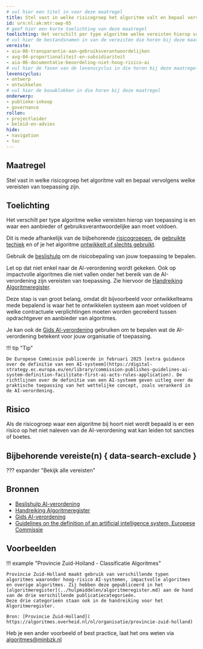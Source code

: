 ```yaml
---
# vul hier een titel in voor deze maatregel
title: Stel vast in welke risicogroep het algoritme valt en bepaal vervolgens welke vereisten van toepassing zijn.
id: urn:nl:ak:mtr:owp-05
# geef hier een korte toelichting van deze maatregel
toelichting: Het verschilt per type algoritme welke vereisten hierop van toepassing zijn en waar een aanbieder of gebruiksverantwoordelijke aan moet voldoen. Dit is mede afhankelijk van de bijbehorende risicoclassificatie.  
# vul hier de bestandsnamen in van de vereisten die horen bij deze maatregel
vereiste: 
- aia-08-transparantie-aan-gebruiksverantwoordelijken
- avg-04-proportionaliteit-en-subsidiariteit
- aia-06-documentatie-beoordeling-niet-hoog-risico-ai
# vul hier de fasen van de levenscyclus in die horen bij deze maatregel
levenscyclus: 
- ontwerp
- ontwikkelen
# vul hier de bouwblokken in die horen bij deze maatregel
onderwerp: 
- publieke-inkoop
- governance
rollen:
- projectleider
- beleid-en-advies
hide:
- navigation
- toc
---
```


<!-- Let op! onderstaande regel met 'tags' niet weghalen! Deze maakt automatisch de knopjes op basis van de metadata  -->
<!-- tags -->

## Maatregel
<!-- Vul hier een omschrijving in van wat deze maatregel inhoudt. -->
Stel vast in welke risicogroep het algoritme valt en bepaal vervolgens welke vereisten van toepassing zijn.

## Toelichting
<!-- Geef hier een toelichting van deze maatregel -->
Het verschilt per type algoritme welke vereisten hierop van toepassing is en waar een aanbieder of gebruiksverantwoordelijke aan moet voldoen. 

Dit is mede afhankelijk van de bijbehorende [risicogroepen](../ai-verordening.md#risicogroepen), de [gebruikte techiek](2-owp-04-gebruikte-techniek.md) en of je het algoritme [ontwikkelt of slechts gebruikt](../ai-verordening.md#rollen-uit-de-ai-verordening).  

Gebruik de [beslishulp](https://ai-verordening-beslishulp.apps.digilab.network/) om de risicobepaling van jouw toepassing te bepalen.

Let op dat niet enkel naar de AI-verordening wordt gekeken. Ook op impactvolle algoritmes die niet vallen onder het bereik van de AI-verordening zijn vereisten van toepassing. Zie hiervoor de [Handreiking Algoritmeregister](https://www.digitaleoverheid.nl/wp-content/uploads/sites/8/2023/12/Handreiking-Algoritmeregister-versie-1.0.pdf). 

Deze stap is van groot belang, omdat dit bijvoorbeeld voor ontwikkelteams mede bepalend is waar het te ontwikkelen systeem aan moet voldoen of welke contractuele verplichtingen moeten worden gecreëerd tussen opdrachtgever en aanbieder van algoritmes.

Je kan ook de [Gids AI-verordening](https://www.rijksoverheid.nl/documenten/brochures/2024/10/16/gids-ai-verordening) gebruiken om te bepalen wat de AI-verordening betekent voor jouw organisatie of toepassing. 

!!! tip "Tip"

    De Europese Commissie publiceerde in februari 2025 [extra guidance over de definitie van een AI-systeem](https://digital-strategy.ec.europa.eu/en/library/commission-publishes-guidelines-ai-system-definition-facilitate-first-ai-acts-rules-application). De richtlijnen over de definitie van een AI-systeem geven uitleg over de praktische toepassing van het wettelijke concept, zoals verankerd in de AI-verordening. 


## Risico
Als de risicogroep waar een algoritme bij hoort niet wordt bepaald is er een risico op het niet naleven van de AI-verordening wat kan leiden tot sancties of boetes. 

## Bijbehorende vereiste(n) { data-search-exclude }
<!-- Hier volgt een lijst met vereisten op basis van de in de metadata ingevulde vereiste -->

<!-- Let op! onderstaande regel met 'list_vereisten_on_maatregelen_page' niet weghalen! Deze maakt automatisch een lijst van bijbehorende verseisten op basis van de metadata  -->
??? expander "Bekijk alle vereisten"
    <!-- list_vereisten_on_maatregelen_page -->

## Bronnen 
<!-- Vul hier de relevante bronnen in voor deze maatregel -->
- [Beslishulp AI-verordening](https://ai-verordening-beslishulp.apps.digilab.network/)
- [Handreiking Algoritmeregister](https://www.digitaleoverheid.nl/document/handreiking-algoritmeregister/)
- [Gids AI-verordening](https://www.rijksoverheid.nl/documenten/brochures/2024/10/16/gids-ai-verordening)
- [Guidelines on the definition of an artificial intelligence system, Europese Commissie](https://digital-strategy.ec.europa.eu/en/library/commission-publishes-guidelines-ai-system-definition-facilitate-first-ai-acts-rules-application)
  
## Voorbeelden
<!-- Voeg hier een voorbeeld toe, door er bijvoorbeeld naar te verwijzen -->

!!! example "Provincie Zuid-Holland - Classificatie Algoritmes"

	Provincie Zuid-Holland maakt gebruik van verschillende typen algoritmes waaronder hoog-risico AI-systemen, impactvolle algoritmes en overige algoritmes. Zij hebben deze gepubliceerd in het [algoritmeregister](../hulpmiddelen/algoritmeregister.md) aan de hand van de drie verschillende publicatiecategorieën. 
	Deze drie categorieën staan ook in de handreiking voor het Algoritmeregister.
 
	Bron: [Provincie Zuid-Holland]( https://algoritmes.overheid.nl/nl/organisatie/provincie-zuid-holland)

Heb je een ander voorbeeld of best practice, laat het ons weten via [algoritmes@minbzk.nl](mailto:algoritmes@minbzk.nl)  

